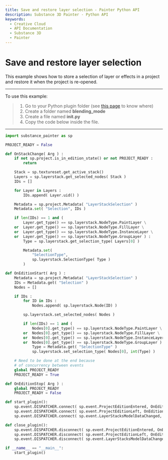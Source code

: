 ```yaml
---
title: Save and restore layer selection - Painter Python API
description: Substance 3D Painter - Python API
keywords:
  - Creative Cloud
  - API Documentation
  - Substance 3D
  - Painter
---
```


Save and restore layer selection
========================

This example shows how to store a selection of layer or effects in a project and restore it when the project is re-opened.

---

To use this example:

> 1. Go to your Python plugin folder (see [this page](/guides/creating-python-plugin/) to know where)
> 2. Create a folder named **blending_mode**
> 3. Create a file named **__init__.py**
> 4. Copy the code below inside the file.

---


```python
import substance_painter as sp

PROJECT_READY = False

def OnStackChange( Arg ) :
	if not sp.project.is_in_edition_state() or not PROJECT_READY :
		return

	Stack = sp.textureset.get_active_stack()
	Layers = sp.layerstack.get_selected_nodes( Stack )
	IDs = []

	for Layer in Layers :
		IDs.append( Layer.uid() )

	Metadata = sp.project.Metadata( "LayerStackSelection" )
	Metadata.set( "Selection", IDs )

	if len(IDs) == 1 and (
		Layer.get_type() == sp.layerstack.NodeType.PaintLayer \
	or  Layer.get_type() == sp.layerstack.NodeType.FillLayer \
	or  Layer.get_type() == sp.layerstack.NodeType.InstanceLayer \
	or  Layer.get_type() == sp.layerstack.NodeType.GroupLayer )	:
		Type = sp.layerstack.get_selection_type( Layers[0] )

		Metadata.set(
			"SelectionType",
			sp.layerstack.SelectionType( Type )
		)

def OnEditionStart( Arg ) :
	Metadata = sp.project.Metadata( "LayerStackSelection" )
	IDs = Metadata.get( "Selection" )
	Nodes = []

	if IDs :
		for ID in IDs :
			Nodes.append( sp.layerstack.Node(ID) )

		sp.layerstack.set_selected_nodes( Nodes )

		if len(IDs) == 1 and (
			Nodes[0].get_type() == sp.layerstack.NodeType.PaintLayer \
		or  Nodes[0].get_type() == sp.layerstack.NodeType.FillLayer \
		or  Nodes[0].get_type() == sp.layerstack.NodeType.InstanceLayer \
		or  Nodes[0].get_type() == sp.layerstack.NodeType.GroupLayer )	:
			Type = Metadata.get( "SelectionType" )
			sp.layerstack.set_selection_type( Nodes[0], int(Type) )

	# Need to be done at the end because
	# of concurrency between events
	global PROJECT_READY
	PROJECT_READY = True

def OnEditionStop( Arg ) :
	global PROJECT_READY
	PROJECT_READY = False

def start_plugin():
	sp.event.DISPATCHER.connect( sp.event.ProjectEditionEntered, OnEditionStart )
	sp.event.DISPATCHER.connect( sp.event.ProjectEditionLeft, OnEditionStop )
	sp.event.DISPATCHER.connect( sp.event.LayerStacksModelDataChanged, OnStackChange )

def close_plugin():
	sp.event.DISPATCHER.disconnect( sp.event.ProjectEditionEntered, OnEditionStart )
	sp.event.DISPATCHER.disconnect( sp.event.ProjectEditionLeft, OnEditionStop )
	sp.event.DISPATCHER.disconnect( sp.event.LayerStacksModelDataChanged, OnStackChange )

if __name__ == "__main__":
	start_plugin()
```